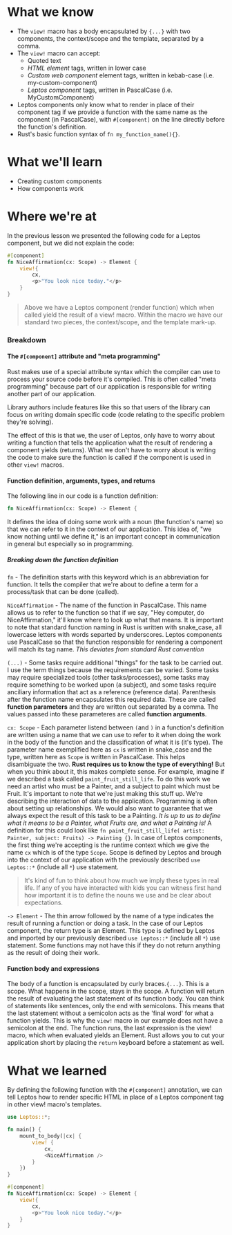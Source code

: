 # What we know
- The `view!` macro has a body encapsulated by `{...}` with two components, the context/scope and the template, separated by a comma.
- The `view!` macro can accept:
	- Quoted text
	- *HTML element* tags, written in lower case
	- *Custom web component* element tags, written in kebab-case (i.e. my-custom-component)
	- *Leptos component* tags, written in PascalCase (i.e. MyCustomComponent)
- Leptos components only know what to render in place of their component tag if we provide a function with the same name as the component (in PascalCase), with `#[component]` on the line directly before the function's definition.
- Rust's basic function syntax of `fn my_function_name(){}`.

# What we'll learn
- Creating custom components
- How components work

# Where we're at
In the previous lesson we presented the following code for a Leptos component, but we did not explain the code:

```rust
#[component]  
fn NiceAffirmation(cx: Scope) -> Element {  
    view!{  
        cx,  
        <p>"You look nice today."</p>  
    }  
}
```
> Above we have a Leptos component (render function) which when called yield the result of a view! macro. Within the macro we have our standard two pieces, the context/scope, and the template mark-up.


### Breakdown
#### The `#[component]` attribute and "meta programming"
Rust makes use of a special attribute syntax which the compiler can use to process your source code before it's compiled. This is often called "meta programming" because part of our application is responsible for writing another part of our application. 

Library authors include features like this so that users of the library can focus on writing domain specific code (code relating to the specific problem they're solving). 

The effect of this is that we, the user of Leptos, only have to worry about writing a function that tells the application what the result of rendering a component yields (returns). What we don't have to worry about is writing the code to make sure the function is called if the component is used in other `view!` macros.

#### Function definition, arguments, types, and returns
The following line in our code is a function definition:

```rust
fn NiceAffirmation(cx: Scope) -> Element {  
```

It defines the idea of doing some work with a noun (the function's name) so that we can refer to it in the context of our application.  This idea of, "we know nothing until we define it," is an important concept in communication in general but especially so in programming.

##### Breaking down the function definition 

`fn` - The definition starts with this keyword which is an abbreviation for function. It tells the compiler that we're about to define a term for a process/task that can be done (called).

`NiceAffirmation` - The name of the function in PascalCase. This name allows us to refer to the function so that if we say, "Hey computer, do NiceAffirmation," it'll know where to look up what that means. It is important to note that standard function naming in Rust is written with snake_case, all lowercase letters with words separted by underscores. Leptos components use PascalCase so that the function responsible for rendering a component will match its tag name. *This deviates from standard Rust convention*

`(...)` - Some tasks require additional "things" for the task to be carried out. I use the term things because the requirements can be varied. Some tasks may require specialized tools (other tasks/processes), some tasks may require something to be worked upon (a subject), and some tasks require anciliary information that act as a reference (reference data). Parenthesis after the function name encapsulates this required data. These are called **function parameters** and they are written out separated by a comma. The values passed into these parameteres are called **function arguments**.

`cx: Scope` - Each parameter listend between  `(`and `)` in a function's definition are written using a name that we can use to refer to it when doing  the work in the body of the function and the classification of what it is (it's type). The parameter name exemplified here as `cx` is written in snake_case and the type, written here as `Scope` is written in PascalCase. This helps disambiguate the two. **Rust requires us to know the type of everything!** But when you think about it, this makes complete sense. For example, imagine if we described a task called `paint_fruit_still_life`. To do this work we need an artist who must be a Painter, and a subject to paint which must be Fruit. It's important to note that we're just making this stuff up. We're describing the interaction of data to the application. Programming is often about setting up relationships. We would also want to guarantee that we always expect the result of this task to be a Painting. *It is up to us to define what it means to be a Painter, what Fruits are, and what a Painting is!* A definition for this could look like `fn paint_fruit_still_life( artist: Painter, subject: Fruits) -> Painting {}`.  In case of Leptos components, the first thing we're accepting is the runtime context which we give the name `cx` which is of the type `Scope`. Scope is defined by Leptos and brough into the context of our application with the previously described `use Leptos::*` (include all `*`) use statement.

> It's kind of fun to think about how much we imply these types in real life. If any of you have interacted with kids you can witness first hand how important it is to define the nouns we use and be clear about expectations.  

`-> Element` - The thin arrow followed by the name of a type indicates the result of running a function or doing a task. In the case of our Leptos component, the return type is an Element. This type is defined by Leptos and imported by our previously described `use Leptos::*` (include all `*`) use statement. Some functions may not have this if they do not return anything as the result of doing their work. 

#### Function body and expressions
The body of a function is encapsulated by curly braces.`{...}`.  This is a scope. What happens in the scope, stays in the scope. A function will return the result of evaluating the last statement of its function body. You can think of statements like sentences, only the end with semicolons. This means that the last statement without a semicolon acts as the 'final word' for what a function yields. This is why the `view!` macro in our example does not have a semicolon at the end. The function runs, the last expression is the view! macro, which when evaluated yields an Element. Rust allows you to cut your application short by placing the `return` keyboard before a statement as well.

# What we learned
By defining the following function with the `#[component]` annotation, we can tell Leptos how to render specific HTML in place of a Leptos component tag in other view! macro's templates.
```rust
use Leptos::*;

fn main() {  
    mount_to_body(|cx| {  
        view! {  
            cx,  
            <NiceAffirmation />  
        }  
    })  
}

#[component]  
fn NiceAffirmation(cx: Scope) -> Element {  
    view!{  
        cx,  
        <p>"You look nice today."</p>  
    }  
}
```